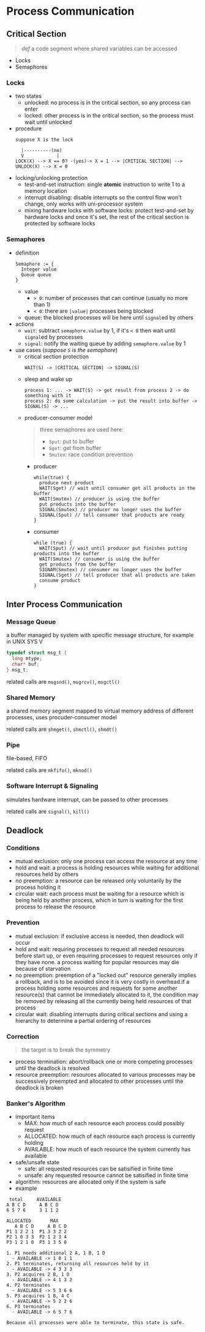 # Process Communication
## Critical Section
> *def* a code segment where shared variables can be accessed
- Locks
- Semaphores
### Locks
- two states
  - unlocked: no process is in the critical section, so any process can enter
  - locked: other process is in the critical section, so the process must wait until unlocked
- procedure
    ```
    suppose X is the lock

      |----------(no)
      V            |
    LOCK(X) --> X == 0? -(yes)-> X = 1 --> |CRITICAL SECTION| --> UNLOCK(X) --> X = 0
    ```
- locking/unlocking protection
  - test-and-set instruction: single **atomic** instruction to write 1 to a memory location
  - interrupt disabling: disable interrupts so the control flow won't change, only works with uni-processor system
  - mixing hardware locks with software locks: protect test-and-set by hardware locks and once it's set, the rest of the critical section is protected by software locks

### Semaphores
- definition
    ```
    Semaphore := {
      Integer value
      Queue queue
    }
    ```
  - value
    - `> 0`: number of processes that can continue (usually no more than 1)
    - `< 0`: there are `|value|` processes being blocked
  - queue: the blocked processes will be here until `signal`ed by others
- actions
  - `wait`: subtract `semaphore.value` by 1, if it's `< 0` then wait until `signal`ed by processes
  - `signal`: notify the waiting queue by adding `semaphore.value` by 1
- use cases (*suppose `S` is the semaphore*)
  - critical section protection
    ```
    WAIT(S) -> |CRITICAL SECTION| -> SIGNAL(S)
    ```
  - sleep and wake up
    ```
    process 1: ... -> WAIT(S) -> get result from process 2 -> do something with it
    process 2: do some calculation -> put the result into buffer -> SIGNAL(S) -> ...
    ```
  - producer-consumer model
    > three semaphores are used here:
    >   - `Sput`: put to buffer
    >   - `Sget`: get from buffer
    >   - `Smutex`: race condition prevention
    - producer
        ```
        while(true) {
          produce next product
          WAIT(Sget) // wait until consumer get all products in the buffer
          WAIT(Smutex) // producer is using the buffer
          put products into the buffer
          SIGNAL(Smutex) // producer no longer uses the buffer
          SIGNAL(Sput) // tell consumer that products are ready
        }
        ```
    - consumer
        ```
        while (true) {
          WAIT(Sput) // wait until producer put finishes putting products into the buffer
          WAIT(Smutex) // consumer is using the buffer
          get products from the buffer
          SIGNAM(Smutex) // consumer no longer uses the buffer
          SIGNAL(Sget) // tell producer that all products are taken
          consume product
        }
        ```

## Inter Process Communication
### Message Queue
a buffer managed by system with specific message structure, for example in UNIX SYS V
```c
typedef struct msg_t {
  long mtype;
  char* buf;
} msg_t;
```
related calls are `msgsnd()`, `msgrcv()`, `msgctl()`

### Shared Memory
a shared memory segment mapped to virtual memory address of different processes, uses procuder-consumer model

related calls are `shmget()`, `shmctl()`, `shmdt()`

### Pipe
file-based, FIFO

related calls are `mkfifo()`, `mknod()`

### Software Interrupt & Signaling
simulates hardware interrupt, can be passed to other processes

related calls are `signal()`, `kill()`

## Deadlock
### Conditions
- mutual exclusion: only one process can access the resource at any time
- hold and wait: a process is holding resources while waiting for additional resources held by others
- no preemption: a resource can be released only voluntarily by the process holding it
- circular wait: each process must be waiting for a resource which is being held by another process, which in turn is waiting for the first process to release the resource

### Prevention
- mutual exclusion: if exclusive access is needed, then deadlock will occur
- hold and wait: requiring processes to request all needed resources before start up, or even requiring processes to request resources only if they have none. a process waiting for popular resources may die because of starvation
- no preemption: preemption of a "locked out" resource generally implies a rollback, and is to be avoided since it is very costly in overhead.if a process holding some resources and requests for some another resource(s) that cannot be immediately allocated to it, the condition may be removed by releasing all the currently being held resources of that process
- circular wait: disabling interrupts during critical sections and using a hierarchy to determine a partial ordering of resources

### Correction
> the target is to break the symmetry
- process termination: abort/rollback one or more competing processes until the deadlock is resolved
- resource preemption: resources allocated to various processes may be successively preempted and allocated to other processes until the deadlock is broken

### Banker's Algorithm
- important items
  - MAX: how much of each resource each process could possibly request
  - ALLOCATED: how much of each resource each process is currently holding
  - AVAILABLE: how much of each resource the system currently has available
- safe/unsafe state
  - safe: all requested resources can be satisified in finite time
  - unsafe: any requested resource cannot be satisified in finite time
- algorithm: resources are allocated only if the system is safe
- example
```
 total     AVAILABLE
A B C D     A B C D
6 5 7 6     3 1 1 2

ALLOCATED       MAX
   A B C D     A B C D
P1 1 2 2 1  P1 3 3 2 2
P2 1 0 3 3  P2 1 2 3 4
P3 1 2 1 0  P3 1 3 5 0

1. P1 needs additional 2 A, 1 B, 1 D
  - AVAILABLE -> 1 0 1 1
2. P1 terminates, returning all resources held by it
  - AVAILABLE -> 4 3 3 3
3. P2 acquires 2 B, 1 D
  - AVAILABLE -> 4 1 3 2
4. P2 terminates
  - AVAILABLE -> 5 3 6 6
5. P3 acquires 1 B, 4 C
  - AVAILABLE -> 5 2 2 6
6. P3 terminates
  - AVAILABLE -> 6 5 7 6

Because all processes were able to terminate, this state is safe.
```